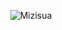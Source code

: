 <!-- skibidi -->
<p align="center">
<img src="![17364647028865076603760852347527](https://github.com/user-attachments/assets/b549f9be-68c5-45d7-90d9-558afb183d10)" alt="Mizisua">

<!-- end -->

